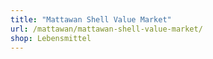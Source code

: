 ```yaml
---
title: "Mattawan Shell Value Market"
url: /mattawan/mattawan-shell-value-market/
shop: Lebensmittel
---
```

